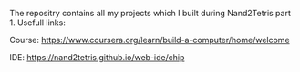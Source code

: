 The repositry contains all my projects which I built during Nand2Tetris part 1.
Usefull links:

Course: https://www.coursera.org/learn/build-a-computer/home/welcome

IDE: https://nand2tetris.github.io/web-ide/chip


